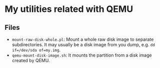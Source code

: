 # My utilities related with QEMU

## Files

   * `mount-raw-disk-whole.pl`: 
   Mount a whole raw disk image to separate subdirectories. 
   It may usually be a disk image from you dump, e.g. 
   `dd if=/dev/sda of=my.img`.
   * `qemu-mount-disk-image.sh`: 
   It mounts the partition from a disk image created by QEMU.

